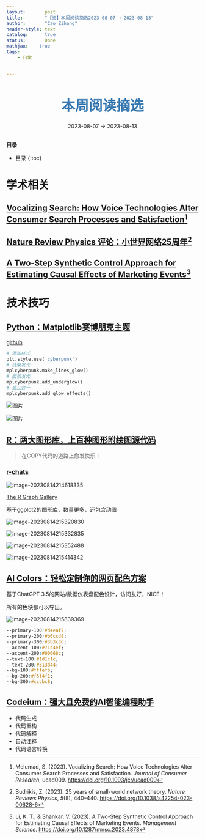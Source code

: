```yaml
---
layout:       post
title:        "【阅】本周阅读摘选2023-08-07 → 2023-08-13"
author:       "Cao Zihang"
header-style: text
catalog:      true
status:		  Done
mathjax: 	true
tags:
    - 日常


---
```


<center style="margin-bottom: 20px; margin-top: 50px"><font color="#3879B1" style="line-height: 1.4;font-weight: 700;font-size: 36px;box-sizing: border-box; ">本周阅读摘选</font></center>

<center style=" margin-bottom: 30px;">2023-08-07 → 2023-08-13</center>

<font style="font-weight: bold;">目录</font>

* 目录
{:toc}
# 学术相关

## [Vocalizing Search: How Voice Technologies Alter Consumer Search Processes and Satisfaction](https://academic.oup.com/jcr/advance-article-abstract/doi/10.1093/jcr/ucad009/7033468?redirectedFrom=fulltext)[^1]



## [Nature Review Physics 评论：小世界网络25周年](https://mp.weixin.qq.com/s/_ImYFmwEvrnyzM7M5tUUPw)[^2]



## [A Two-Step Synthetic Control Approach for Estimating Causal Effects of Marketing Events](https://pubsonline.informs.org/doi/10.1287/mnsc.2023.4878)[^3]



# 技术技巧

## [Python：Matplotlib赛博朋克主题](https://mp.weixin.qq.com/s/CvcVxG4TrO6XVfunXHpq8Q)

[github](https://github.com/dhaitz/mplcyberpunk)

```python
# 添加样式
plt.style.use('cyberpunk')
# 线条发光
mplcyberpunk.make_lines_glow()
# 面积发光
mplcyberpunk.add_underglow()
# 或二合一
mplcyberpunk.add_glow_effects()
```



![图片](https://img.czhread.asia/img/202308142144960.png)

![图片](https://img.czhread.asia/img/202308142144198.png)

## [R：两大图形库，上百种图形附绘图源代码](https://mp.weixin.qq.com/s/duIvuf9SVv7Pq1R_9Yk-bw)

> 在COPY代码的道路上愈发快乐！

### [r-chats](https://r-charts.com/)

![image-20230814214618335](https://img.czhread.asia/img/202308142147406.png)

[The R Graph Gallery](https://r-graph-gallery.com/)

基于ggplot2的图形库，数量更多，还包含动图

![image-20230814215320830](https://img.czhread.asia/img/202308142154968.png)

![image-20230814215332835](https://img.czhread.asia/img/202308142154066.png)

![image-20230814215352488](https://img.czhread.asia/img/202308142154955.png)

![image-20230814215414342](https://img.czhread.asia/img/202308142154577.png)

## [AI Colors：轻松定制你的网页配色方案](https://aicolors.co/)

基于ChatGPT 3.5的网站/数据仪表盘配色设计，访问友好，NICE！

所有的色块都可以导出。

![image-20230814215839369](https://img.czhread.asia/img/202308142159882.png)

```css
--primary-100:#d4eaf7;
--primary-200:#b6ccd8;
--primary-300:#3b3c3d;
--accent-100:#71c4ef;
--accent-200:#00668c;
--text-100:#1d1c1c;
--text-200:#313d44;
--bg-100:#fffefb;
--bg-200:#f5f4f1;
--bg-300:#cccbc8;
```

## [Codeium：强大且免费的AI智能编程助手](https://mp.weixin.qq.com/s/3EtQUnq1peEiqUi-zLkObg)

- 代码生成
- 代码重构
- 代码解释
- 自动注释
- 代码语言转换

[^1]: Melumad, S. (2023). Vocalizing Search: How Voice Technologies Alter Consumer Search Processes and Satisfaction. *Journal of Consumer Research*, ucad009. https://doi.org/10.1093/jcr/ucad009
[^2]: Budrikis, Z. (2023). 25 years of small-world network theory. *Nature Reviews Physics*, *5*(8), 440–440. https://doi.org/10.1038/s42254-023-00628-6
[^3]: Li, K. T., & Shankar, V. (2023). A Two-Step Synthetic Control Approach for Estimating Causal Effects of Marketing Events. *Management Science*. https://doi.org/10.1287/mnsc.2023.4878
